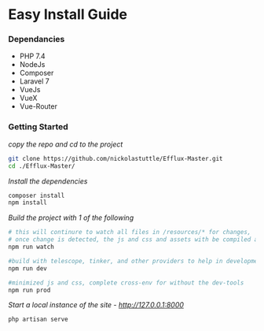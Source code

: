 # Easy Install Guide

### Dependancies

- PHP 7.4
- NodeJs
- Composer
- Laravel 7
- VueJs 
- VueX 
- Vue-Router

### Getting Started

*copy the repo  and cd to the project*
```bash
git clone https://github.com/nickolastuttle/Efflux-Master.git
cd ./Efflux-Master/
```

*Install the dependencies*
```bash
composer install
npm install
```

*Build the project with 1 of the following*
```bash
# this will continure to watch all files in /resources/* for changes, 
# once change is detected, the js and css and assets with be compiled and positioned
npm run watch

#build with telescope, tinker, and other providers to help in development 
npm run dev

#minimized js and css, complete cross-env for without the dev-tools
npm run prod
```

*Start a local instance of the site - http://127.0.0.1:8000*
```bash
php artisan serve
```
